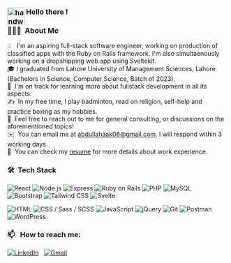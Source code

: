 
### <img alt="handwavegif" src="https://user-images.githubusercontent.com/39513876/112366216-8cfe7400-8cfe-11eb-8116-7d3dbae20e97.gif" width='40' align="left"/> Hello there !

### 👨🏻‍💻 &nbsp;About Me

💡 &nbsp; I'm an aspiring full-stack software engineer, working on production of classified apps with the Ruby on Rails framework. I'm also simultaenously working on a dropshipping web app using Sveltekit.\
🎓&nbsp;I graduated from Lahore University of Management Sciences, Lahore (Bachelors in Science, Computer Science, Batch of 2023).\
🌱 &nbsp;I'm on track for learning more about fullstack development in all its aspects.\
✍️ &nbsp;In my free time, I play badminton, read on religion, self-help and practice boxing as my hobbies.\
💬 &nbsp;Feel free to reach out to me for general consulting, or discussions on the aforementioned topics!\
✉️ &nbsp;You can email me at abdullahaak06@gmail.com. I will respond within 3 working days.\
📄 &nbsp;You can check my [resume](https://drive.google.com/file/d/1jOmwdhHTGbZz92T6rjiIWuSHRogs7r6w/view?usp=sharing) for more details about work experience.

### 🛠 &nbsp;Tech Stack

![React](https://img.shields.io/badge/-React-61DAFB?style=flat&logo=react)
![Node.js](https://img.shields.io/badge/-Node.js-339933?style=flat&logo=node.js&logoColor=white)
![Express](https://img.shields.io/badge/-Express-000000?style=flat)
![Ruby on Rails](https://img.shields.io/badge/-Ruby%20on%20Rails-CC0000?style=flat&logo=ruby-on-rails&logoColor=white)
![PHP](https://img.shields.io/badge/-PHP-777BB4?style=flat&logo=php)
![MySQL](https://img.shields.io/badge/-MySQL-4479A1?style=flat&logo=mysql&logoColor=white)
![Bootstrap](https://img.shields.io/badge/-Bootstrap-7952B3?style=flat&logo=bootstrap&logoColor=white)
![Tailwind CSS](https://img.shields.io/badge/-Tailwind%20CSS-38B2AC?style=flat&logo=tailwind-css&logoColor=white)
![Svelte](https://img.shields.io/badge/-Svelte-FF3E00?style=flat&logo=svelte)

![HTML](https://img.shields.io/badge/-HTML-E34F26?style=flat&logo=html5&logoColor=white)
![CSS / Sass / SCSS](https://img.shields.io/badge/-CSS%20/%20Sass%20/%20SCSS-1572B6?style=flat&logo=css3&logoColor=white)
![JavaScript](https://img.shields.io/badge/-JavaScript-F7DF1E?style=flat&logo=javascript&logoColor=black)
![jQuery](https://img.shields.io/badge/-jQuery-0769AD?style=flat&logo=jquery&logoColor=white)
![Git](https://img.shields.io/badge/-Git-F05032?style=flat&logo=git&logoColor=white)
![Postman](https://img.shields.io/badge/-Postman-FF6C37?style=flat&logo=postman)
![WordPress](https://img.shields.io/badge/-WordPress-21759B?style=flat&logo=wordpress&logoColor=white)

### 📫 &nbsp; How to reach me:

<a href="https://www.linkedin.com/in/abdullah-ahmad-70b1bb13b/"><img alt="LinkedIn" src="https://img.shields.io/badge/linkedin%20-%230077B5.svg?&style=flat&logo=linkedin&logoColor=white"/></a> &nbsp;
<a href="mailto:abdullahaak06@gmail.com"><img alt="Gmail" src="https://img.shields.io/badge/Gmail-D14836?style=flat&logo=gmail&logoColor=white" /></a> &nbsp;
